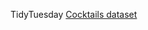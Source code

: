 TidyTuesday [Cocktails dataset](https://github.com/rfordatascience/tidytuesday/blob/master/data/2020/2020-05-26/readme.md)

